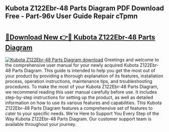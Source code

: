 ## Kubota Z122Ebr-48 Parts Diagram PDF Download Free - Part-96v User Guide Repair cTpmn

# <h2><a href="http://dfrq90.blite.top/?on=Kubota+Z122Ebr-48+Parts+Diagram">🔗Download New 👉🔴 Kubota Z122Ebr-48 Parts Diagram</a></h2>

[![Kubota Z122Ebr-48 Parts Diagram download](https://i.imgur.com/lujVjoI.png)](http://dfrq90.blite.top/?on=Kubota+Z122Ebr-48+Parts+Diagram)
Greetings and welcome to the comprehensive user manual for your newly acquired Kubota Z122Ebr-48 Parts Diagram. This guide is intended to help you get the most out of your product by providing a thorough explanation of its features, installation process, operation instructions, maintenance tips, and troubleshooting procedures. To make the most of your Kubota Z122Ebr-48 Parts Diagram, we recommend reading this user manual carefully before use. It includes step-by-step instructions for setting up the product, as well as detailed information on how to use its various features and capabilities. This Kubota Z122Ebr-48 Parts Diagram features a comprehensive set of features to cater to your specific needs. We're Here to Support You Every Step of the Way Kubota Z122Ebr-48 Parts Diagram. Our customer support team is available throughout your journey.
